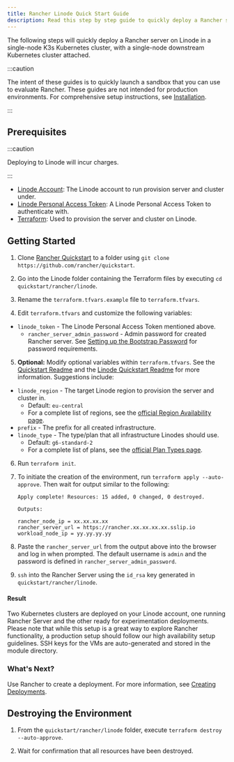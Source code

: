```yaml
---
title: Rancher Linode Quick Start Guide
description: Read this step by step guide to quickly deploy a Rancher server with a single-node downstream Kubernetes cluster attached.
---
```


<head>
  <link rel="canonical" href="https://ranchermanager.docs.rancher.com/getting-started/quick-start-guides/deploy-rancher-manager/linode"/>
</head>

The following steps will quickly deploy a Rancher server on Linode in a single-node K3s Kubernetes cluster, with a single-node downstream Kubernetes cluster attached.

:::caution

The intent of these guides is to quickly launch a sandbox that you can use to evaluate Rancher. These guides are not intended for production environments. For comprehensive setup instructions, see [Installation](../../installation-and-upgrade/installation-and-upgrade.md).

:::

## Prerequisites

:::caution

Deploying to Linode will incur charges.

:::

- [Linode Account](https://linode.com): The Linode account to run provision server and cluster under.
- [Linode Personal Access Token](https://www.linode.com/docs/products/tools/api/guides/manage-api-tokens/): A Linode Personal Access Token to authenticate with.
- [Terraform](https://www.terraform.io/downloads.html): Used to provision the server and cluster on Linode.


## Getting Started

1. Clone [Rancher Quickstart](https://github.com/rancher/quickstart) to a folder using `git clone https://github.com/rancher/quickstart`.

2. Go into the Linode folder containing the Terraform files by executing `cd quickstart/rancher/linode`.

3. Rename the `terraform.tfvars.example` file to `terraform.tfvars`.

4. Edit `terraform.tfvars` and customize the following variables:
  - `linode_token` - The Linode Personal Access Token mentioned above.
    - `rancher_server_admin_password` - Admin password for created Rancher server. See [Setting up the Bootstrap Password](../../installation-and-upgrade/resources/bootstrap-password.md#password-requirements) for password requirements.
    
5. **Optional:** Modify optional variables within `terraform.tfvars`.
   See the [Quickstart Readme](https://github.com/rancher/quickstart) and the [Linode Quickstart Readme](https://github.com/rancher/quickstart/tree/master/rancher/linode) for more information. Suggestions include:
  - `linode_region` - The target Linode region to provision the server and cluster in.
    - Default: `eu-central`
    - For a complete list of regions, see the [official Region Availability page](https://www.linode.com/global-infrastructure/availability/).
  - `prefix` - The prefix for all created infrastructure.
  - `linode_type` - The type/plan that all infrastructure Linodes should use.
    - Default: `g6-standard-2`
    - For a complete list of plans, see the [official Plan Types page](https://www.linode.com/docs/products/compute/compute-instances/plans/).

6. Run `terraform init`.

7. To initiate the creation of the environment, run `terraform apply --auto-approve`. Then wait for output similar to the following:

    ```
    Apply complete! Resources: 15 added, 0 changed, 0 destroyed.

    Outputs:

    rancher_node_ip = xx.xx.xx.xx
    rancher_server_url = https://rancher.xx.xx.xx.xx.sslip.io
    workload_node_ip = yy.yy.yy.yy
    ```

8. Paste the `rancher_server_url` from the output above into the browser and log in when prompted. The default username is `admin` and the password is defined in `rancher_server_admin_password`.
9. `ssh` into the Rancher Server using the `id_rsa` key generated in `quickstart/rancher/linode`.

#### Result

Two Kubernetes clusters are deployed on your Linode account, one running Rancher Server and the other ready for experimentation deployments. Please note that while this setup is a great way to explore Rancher functionality, a production setup should follow our high availability setup guidelines. SSH keys for the VMs are auto-generated and stored in the module directory.

### What's Next?

Use Rancher to create a deployment. For more information, see [Creating Deployments](../deploy-workloads/deploy-workloads.md).

## Destroying the Environment

1. From the `quickstart/rancher/linode` folder, execute `terraform destroy --auto-approve`.

2. Wait for confirmation that all resources have been destroyed.
